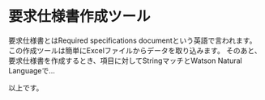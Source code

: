 # 要求仕様書作成ツール

要求仕様書とはRequired specifications documentという英語で言われます。
この作成ツールは簡単にExcelファイルからデータを取り込みます。
そのあと、要求仕様書を作成するとき、項目に対してStringマッチとWatson Natural Languageで…

以上です。